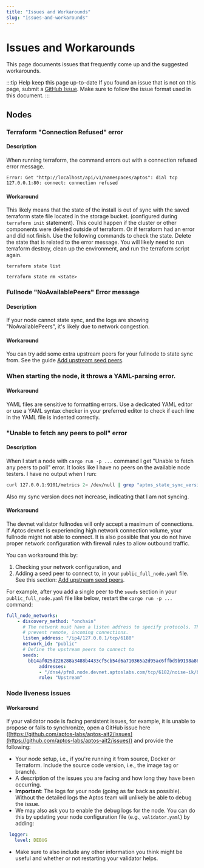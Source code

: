 ```yaml
---
title: "Issues and Workarounds"
slug: "issues-and-workarounds"
---
```


# Issues and Workarounds

This page documents issues that frequently come up and the suggested workarounds. 

:::tip Help keep this page up-to-date
If you found an issue that is not on this page, submit a [GitHub Issue](https://github.com/aptos-labs/aptos-core/issues). Make sure to follow the issue format used in this document. 
:::

## Nodes

### Terraform "Connection Refused" error

#### Description

When running terraform, the command errors out with a connection refused error message.

  ```
  Error: Get "http://localhost/api/v1/namespaces/aptos": dial tcp 127.0.0.1:80: connect: connection refused
  ```

#### Workaround

This likely means that the state of the install is out of sync with the saved terraform state file located in the storage bucket.  (configured during `terraform init` statement).  This could happen if the cluster or other components were deleted outside of terraform.  Or if terraform had an error and did not finish.  Use the following commands to check the state.  Delete the state that is related to the error message.  You will likely need to run terraform destroy, clean up the environment, and run the terraform script again.  

  ```
  terraform state list

  terraform state rm <state>
  ```

### Fullnode "NoAvailablePeers" Error message

#### Description

If your node cannot state sync, and the logs are showing "NoAvailablePeers", it's likely due to network congestion. 

#### Workaround

You can try add some extra upstream peers for your fullnode to state sync from. See the guide [Add upstream seed peers](/nodes/full-node/fullnode-source-code-or-docker#add-upstream-seed-peers).

### When starting the node, it throws a YAML-parsing error.

#### Workaround

YAML files are sensitive to formatting errors. Use a dedicated YAML editor or use a YAML syntax checker in your preferred editor to check if each line in the YAML file is indented correctly.

### "Unable to fetch any peers to poll" error

#### Description

When I start a node with `cargo run -p ...` command I get "Unable to fetch any peers to poll" error. It looks like I have no peers on the available node testers. I have no output when I run:

```bash
curl 127.0.0.1:9101/metrics 2> /dev/null | grep "aptos_state_sync_version{type=\"synced\"}"
```

Also my sync version does not increase, indicating that I am not syncing.

#### Workaround

The devnet validator fullnodes will only accept a maximum of connections. If Aptos devnet is experiencing high network connection volume, your fullnode might not able to connect. It is also possible that you do not have proper network configuration with firewall rules to allow outbound traffic.

You can workaround this by:

1. Checking your network configuration, and
2. Adding a seed peer to connect to, in your `public_full_node.yaml` file. See this section: [Add upstream seed peers](/nodes/full-node/fullnode-source-code-or-docker#add-upstream-seed-peers).

For example, after you add a single peer to the `seeds` section in your `public_full_node.yaml` file like below, restart the `cargo run -p ...` command:

```yaml
full_node_networks:
    - discovery_method: "onchain"
      # The network must have a listen address to specify protocols. This runs it locally to
      # prevent remote, incoming connections.
      listen_address: "/ip4/127.0.0.1/tcp/6180"
      network_id: "public"
      # Define the upstream peers to connect to
      seeds:
        bb14af025d226288a3488b4433cf5cb54d6a710365a2d95ac6ffbd9b9198a86a:
            addresses:
            - "/dns4/pfn0.node.devnet.aptoslabs.com/tcp/6182/noise-ik/bb14af025d226288a3488b4433cf5cb54d6a710365a2d95ac6ffbd9b9198a86a/handshake/0"
            role: "Upstream"
```

### Node liveness issues

#### Workaround

If your validator node is facing persistent issues, for example, it is unable to propose or fails to synchronize, open a GitHub issue here ([https://github.com/aptos-labs/aptos-ait2/issues](https://github.com/aptos-labs/aptos-ait2/issues)) and provide the following:
- Your node setup, i.e., if you're running it from source, Docker or Terraform. Include the source code version, i.e., the image tag or branch).
- A description of the issues you are facing and how long they have been occurring.
- **Important**: The logs for your node (going as far back as possible). Without the detailed logs the Aptos team will unlikely be able to debug the issue.
- We may also ask you to enable the debug logs for the node. You can do this by updating your node configuration file (e.g., `validator.yaml`) by adding:
```yaml
 logger:
   level: DEBUG
```
- Make sure to also include any other information you think might be useful and whether or not restarting your validator helps.





[rest_spec]: https://github.com/aptos-labs/aptos-core/tree/main/api
[devnet_genesis]: https://devnet.aptoslabs.com/genesis.blob
[devnet_waypoint]: https://devnet.aptoslabs.com/waypoint.txt
[aptos-labs/aptos-core]: https://github.com/aptos-labs/aptos-core.git
[status dashboard]: https://status.devnet.aptos.dev



